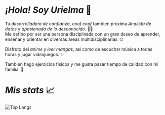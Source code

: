 # *¡Hola! Soy Urielma* 👋

Tu *desarrolladora de confianza*, *coof* *coof* tambien proxima *Analista de datos* y *apasionada de lo desconocido*. :woman_technologist:	  
Me defino por ser una persona disciplinada con un gran deseo de aprender, enseñar y orientar en diversas áreas multidisciplinarias. 🤓

Disfruto del *anime y leer mangas*, así como de escuchar música a todas horas y jugar videojuegos. ✨

También hago ejercicios fisicos y me gusta pasar tiempo de calidad con mi familia. 🤠 

# *Mis stats*  📈
![Top Langs](https://github-readme-stats.vercel.app/api/top-langs/?username=Urielmajb&layout=compact)

